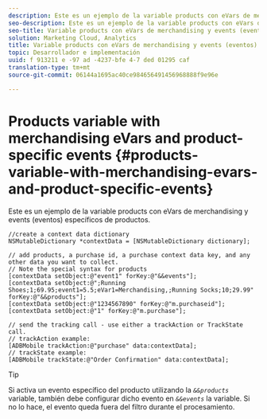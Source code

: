 ```yaml
---
description: Este es un ejemplo de la variable products con eVars de merchandising y events (eventos) específicos de productos.
seo-description: Este es un ejemplo de la variable products con eVars de merchandising y events (eventos) específicos de productos.
seo-title: Variable products con eVars de merchandising y events (eventos) específicos de productos
solution: Marketing Cloud, Analytics
title: Variable products con eVars de merchandising y events (eventos) específicos de productos
topic: Desarrollador e implementación
uuid: f 913211 e -97 ad -4237-bfe 4-7 ded 01295 caf
translation-type: tm+mt
source-git-commit: 06144a1695ac40ce984656491456968888f9e96e

---
```



# Products variable with merchandising eVars and product-specific events {#products-variable-with-merchandising-evars-and-product-specific-events}

Este es un ejemplo de la variable products con eVars de merchandising y events (eventos) específicos de productos.

```
//create a context data dictionary 
NSMutableDictionary *contextData = [NSMutableDictionary dictionary]; 
  
// add products, a purchase id, a purchase context data key, and any other data you want to collect. 
// Note the special syntax for products 
[contextData setObject:@"event1" forKey:@"&&events"]; 
[contextData setObject:@";Running Shoes;1;69.95;event1=5.5;eVar1=Merchandising,;Running Socks;10;29.99" forKey:@"&&products"]; 
[contextData setObject:@"1234567890" forKey:@"m.purchaseid"]; 
[contextData setObject:@"1" forKey:@"m.purchase"]; 
  
// send the tracking call - use either a trackAction or TrackState call. 
// trackAction example: 
[ADBMobile trackAction:@"purchase" data:contextData]; 
// trackState example: 
[ADBMobile trackState:@"Order Confirmation" data:contextData];
```

>[!TIP]
>
>Si activa un evento específico del producto utilizando la *`&&products`* variable, también debe configurar dicho evento en *`&&events`* la variable. Si no lo hace, el evento queda fuera del filtro durante el procesamiento.

